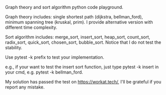 Graph theory and sort algorithm python code playground.

Graph theory includes:
single shortest path (dijkstra, bellman_ford), minimum spanning tree (kruskal, prim). 
I provide alternative version with different time complexity.

Sort algorithm includes:
merge_sort, insert_sort, heap_sort, count_sort, radix_sort, quick_sort, chosen_sort, bubble_sort.
Notice that I do not test the stability.

Use pytest -k prefix to test your implementation.

e.g., if your want to test the insert sort function, just type pytest -k insert in your cmd, e.g. pytest -k bellman_ford.


My solution has passed the test on https://workat.tech/, I'll be grateful if you report any mistake.
